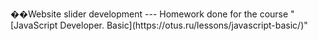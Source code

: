 ��W e b s i t e   s l i d e r   d e v e l o p m e n t 
 
 
 
 - - - 
 
 
 
 H o m e w o r k   d o n e   f o r   t h e   c o u r s e   " [ J a v a S c r i p t   D e v e l o p e r .   B a s i c ] ( h t t p s : / / o t u s . r u / l e s s o n s / j a v a s c r i p t - b a s i c / ) " 
 
 
